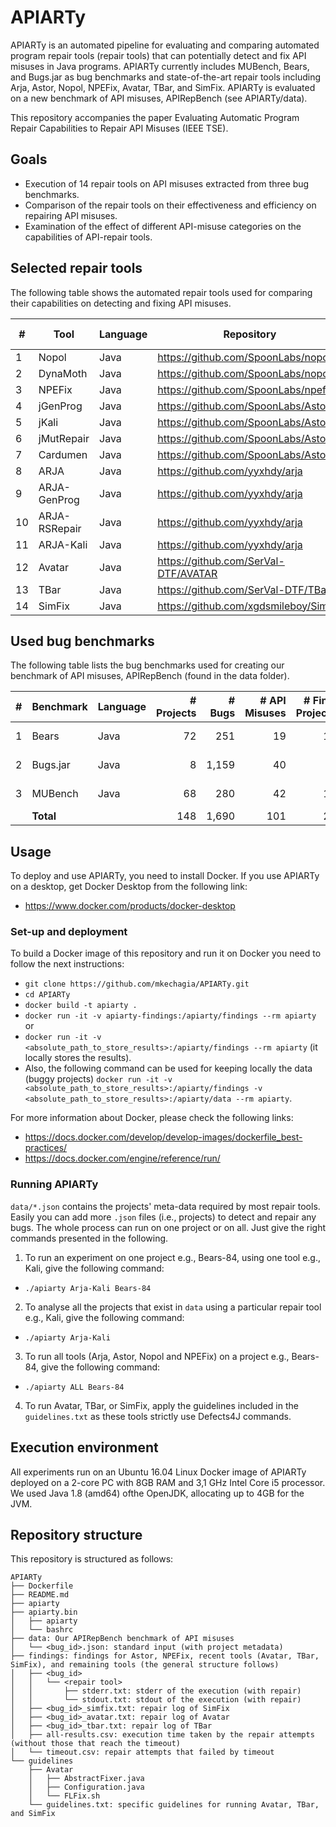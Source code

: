 # APIARTy

APIARTy is an automated pipeline for evaluating and comparing automated program repair tools (repair tools) that can potentially detect and fix API misuses in Java programs. APIARTy currently includes MUBench, Bears, and Bugs.jar as bug benchmarks and state-of-the-art repair tools including Arja, Astor, Nopol, NPEFix, Avatar, TBar, and SimFix. APIARTy is evaluated on a new benchmark of API misuses, APIRepBench (see APIARTy/data).

This repository accompanies the paper Evaluating Automatic Program Repair Capabilities to Repair API Misuses (IEEE TSE).

## Goals

* Execution of 14 repair tools on API misuses extracted from three bug benchmarks.
* Comparison of the repair tools on their effectiveness and efficiency on repairing API misuses.
* Examination of the effect of different API-misuse categories on the capabilities of API-repair tools.

## Selected repair tools

The following table shows the automated repair tools used for comparing their capabilities on detecting and fixing API misuses.

| #  | Tool             | Language | Repository                             | Checkout SHA |
| -- | ---------------  | -------- | -------------------------------------  | ------------ |
| 1  | Nopol            | Java     | https://github.com/SpoonLabs/nopol     | bf4a92f      |
| 2  | DynaMoth         | Java     | https://github.com/SpoonLabs/nopol     | bf4a92f 	   |
| 3  | NPEFix           | Java     | https://github.com/SpoonLabs/npefix    | 80cfc38      |
| 4  | jGenProg         | Java     | https://github.com/SpoonLabs/Astor     | da8a267      |
| 5  | jKali            | Java     | https://github.com/SpoonLabs/Astor     | da8a267      |
| 6  | jMutRepair       | Java     | https://github.com/SpoonLabs/Astor     | da8a267      |
| 7  | Cardumen         | Java     | https://github.com/SpoonLabs/Astor     | da8a267      |
| 8  | ARJA             | Java     | https://github.com/yyxhdy/arja         | 3e01305      |
| 9  | ARJA-GenProg     | Java     | https://github.com/yyxhdy/arja         | 3e01305      |
| 10 | ARJA-RSRepair    | Java     | https://github.com/yyxhdy/arja         | 3e01305      |
| 11 | ARJA-Kali        | Java     | https://github.com/yyxhdy/arja         | 3e01305      |
| 12 | Avatar           | Java     | https://github.com/SerVal-DTF/AVATAR   | 68a1386      |
| 13 | TBar             | Java     | https://github.com/SerVal-DTF/TBar     | d1b1555      |
| 14 | SimFix           | Java     | https://github.com/xgdsmileboy/SimFix  | c2a5319      |

## Used bug benchmarks

The following table lists the bug benchmarks used for creating our benchmark of API misuses, APIRepBench (found in the data folder).

| # | Benchmark      | Language | # Projects | # Bugs | # API Misuses | # Final Projects | Link                                           |
| - | -------------- | -------- | ----------:| ------:| -------------:| ----------------:| ---------------------------------------------  |
| 1 | Bears          | Java     |         72 |    251 |            19 |				 10  | https://github.com/bears-bugs/bears-benchmark  |
| 2 | Bugs.jar       | Java     |          8 |  1,159 | 	       40 |				  7	 | https://github.com/bugs-dot-jar/bugs-dot-jar   | 
| 3 | MUBench        | Java     |         68 |    280 | 	       42 |				 12	 | https://github.com/stg-tud/MUBench             |
|   | **Total**      |          |        148 |  1,690 |           101 |               29 |                                                |

## Usage

To deploy and use APIARTy, you need to install Docker. If you use APIARTy on a desktop, get Docker Desktop from the following link:

- https://www.docker.com/products/docker-desktop

### Set-up and deployment

To build a Docker image of this repository and run it on Docker you need to follow the next instructions:

- `git clone https://github.com/mkechagia/APIARTy.git`
- `cd APIARTy`
- `docker build -t apiarty .`
- `docker run -it -v apiarty-findings:/apiarty/findings --rm apiarty` or
- `docker run -it -v <absolute_path_to_store_results>:/apiarty/findings --rm apiarty` (it locally stores the results).
- Also, the following command can be used for keeping locally the data (buggy projects) `docker run -it -v <absolute_path_to_store_results>:/apiarty/findings -v <absolute_path_to_store_results>:/apiarty/data --rm apiarty`.

For more information about Docker, please check the following links:

- https://docs.docker.com/develop/develop-images/dockerfile_best-practices/
- https://docs.docker.com/engine/reference/run/

### Running APIARTy

`data/*.json` contains the projects' meta-data required by most repair tools. Easily you can add more `.json` files (i.e., projects) to detect and repair any bugs. The whole process can run on one project or on all. Just give the right commands presented in the following.

1. To run an experiment on one project e.g., Bears-84, using one tool e.g., Kali, give the following command:

- `./apiarty Arja-Kali Bears-84`

2. To analyse all the projects that exist in `data` using a particular repair tool e.g., Kali, give the following command:

- `./apiarty Arja-Kali`

3. To run all tools (Arja, Astor, Nopol and NPEFix) on a project e.g., Bears-84, give the following command:

- `./apiarty ALL Bears-84`

4. To run Avatar, TBar, or SimFix, apply the guidelines included in the `guidelines.txt` as these tools strictly use Defects4J commands.

## Execution environment

All experiments run on an Ubuntu 16.04 Linux Docker image of APIARTy
deployed on a 2-core PC with 8GB RAM and 3,1 GHz Intel Core i5 processor.
We used Java 1.8 (amd64) ofthe OpenJDK, allocating up to 4GB for the JVM.

## Repository structure

This repository is structured as follows:

```
APIARTy
├── Dockerfile
├── README.md
├── apiarty
├── apiarty.bin
│   ├── apiarty
│   └── bashrc
├── data: Our APIRepBench benchmark of API misuses
│   └── <bug_id>.json: standard input (with project metadata)
├── findings: findings for Astor, NPEFix, recent tools (Avatar, TBar, SimFix), and remaining tools (the general structure follows)
│   ├── <bug_id>
│   │   └── <repair tool>
│   │       ├── stderr.txt: stderr of the execution (with repair)
│   │       └── stdout.txt: stdout of the execution (with repair)
│   ├── <bug_id>_simfix.txt: repair log of SimFix
│   ├── <bug_id>_avatar.txt: repair log of Avatar
│   ├── <bug_id>_tbar.txt: repair log of TBar
│   ├── all-results.csv: execution time taken by the repair attempts (without those that reach the timeout)
│   └── timeout.csv: repair attempts that failed by timeout
└── guidelines
    ├── Avatar
    │   ├── AbstractFixer.java
    │   ├── Configuration.java
    │   └── FLFix.sh
    └── guidelines.txt: specific guidelines for running Avatar, TBar, and SimFix
```
